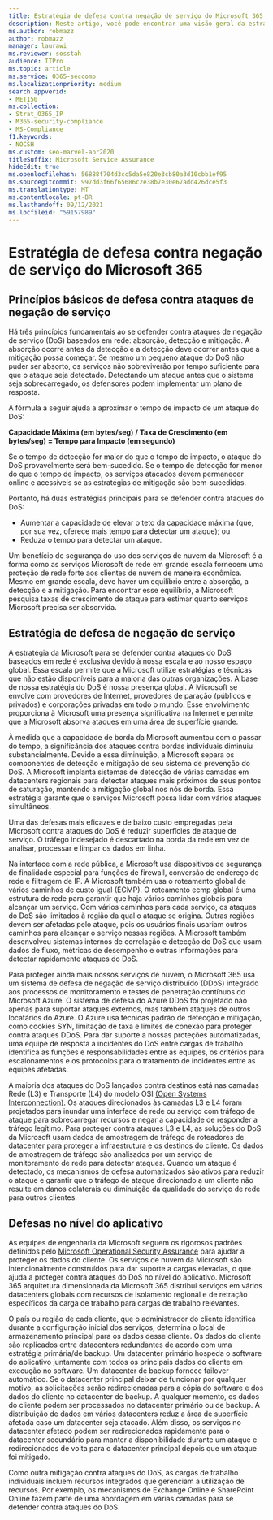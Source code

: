 ```yaml
---
title: Estratégia de defesa contra negação de serviço do Microsoft 365
description: Neste artigo, você pode encontrar uma visão geral da estratégia de defesa da Microsoft para ataques de negação de serviço (DoS).
ms.author: robmazz
author: robmazz
manager: laurawi
ms.reviewer: sosstah
audience: ITPro
ms.topic: article
ms.service: O365-seccomp
ms.localizationpriority: medium
search.appverid:
- MET150
ms.collection:
- Strat_O365_IP
- M365-security-compliance
- MS-Compliance
f1.keywords:
- NOCSH
ms.custom: seo-marvel-apr2020
titleSuffix: Microsoft Service Assurance
hideEdit: true
ms.openlocfilehash: 56888f704d3cc5da5e820e3cb80a3d10cbb1ef95
ms.sourcegitcommit: 997dd3f66f65686c2e38b7e30e67add426dce5f3
ms.translationtype: MT
ms.contentlocale: pt-BR
ms.lasthandoff: 09/12/2021
ms.locfileid: "59157989"
---
```

# <a name="microsoft-365-denial-of-service-defense-strategy"></a>Estratégia de defesa contra negação de serviço do Microsoft 365

## <a name="core-principles-of-defense-against-denial-of-service-attacks"></a>Princípios básicos de defesa contra ataques de negação de serviço

Há três princípios fundamentais ao se defender contra ataques de negação de serviço (DoS) baseados em rede: absorção, detecção e mitigação. A absorção ocorre antes da detecção e a detecção deve ocorrer antes que a mitigação possa começar. Se mesmo um pequeno ataque do DoS não puder ser absorto, os serviços não sobreviverão por tempo suficiente para que o ataque seja detectado. Detectando um ataque antes que o sistema seja sobrecarregado, os defensores podem implementar um plano de resposta.

A fórmula a seguir ajuda a aproximar o tempo de impacto de um ataque do DoS:

  **Capacidade Máxima (em bytes/seg) / Taxa de Crescimento (em bytes/seg) = Tempo para Impacto (em segundo)**

Se o tempo de detecção for maior do que o tempo de impacto, o ataque do DoS provavelmente será bem-sucedido. Se o tempo de detecção for menor do que o tempo de impacto, os serviços atacados devem permanecer online e acessíveis se as estratégias de mitigação são bem-sucedidas.

Portanto, há duas estratégias principais para se defender contra ataques do DoS:

- Aumentar a capacidade de elevar o teto da capacidade máxima (que, por sua vez, oferece mais tempo para detectar um ataque); ou
- Reduza o tempo para detectar um ataque.

Um benefício de segurança do uso dos serviços de nuvem da Microsoft é a forma como as serviços Microsoft de rede em grande escala fornecem uma proteção de rede forte aos clientes de nuvem de maneira econômica. Mesmo em grande escala, deve haver um equilíbrio entre a absorção, a detecção e a mitigação. Para encontrar esse equilíbrio, a Microsoft pesquisa taxas de crescimento de ataque para estimar quanto serviços Microsoft precisa ser absorvida.

## <a name="denial-of-service-defense-strategy"></a>Estratégia de defesa de negação de serviço

A estratégia da Microsoft para se defender contra ataques do DoS baseados em rede é exclusiva devido à nossa escala e ao nosso espaço global. Essa escala permite que a Microsoft utilize estratégias e técnicas que não estão disponíveis para a maioria das outras organizações. A base de nossa estratégia do DoS é nossa presença global. A Microsoft se envolve com provedores de Internet, provedores de paração (públicos e privados) e corporações privadas em todo o mundo. Esse envolvimento proporciona à Microsoft uma presença significativa na Internet e permite que a Microsoft absorva ataques em uma área de superfície grande.

À medida que a capacidade de borda da Microsoft aumentou com o passar do tempo, a significância dos ataques contra bordas individuais diminuiu substancialmente. Devido a essa diminuição, a Microsoft separa os componentes de detecção e mitigação de seu sistema de prevenção do DoS. A Microsoft implanta sistemas de detecção de várias camadas em datacenters regionais para detectar ataques mais próximos de seus pontos de saturação, mantendo a mitigação global nos nós de borda. Essa estratégia garante que o serviços Microsoft possa lidar com vários ataques simultâneos.

Uma das defesas mais eficazes e de baixo custo empregadas pela Microsoft contra ataques do DoS é reduzir superfícies de ataque de serviço. O tráfego indesejado é descartado na borda da rede em vez de analisar, processar e limpar os dados em linha.

Na interface com a rede pública, a Microsoft usa dispositivos de segurança de finalidade especial para funções de firewall, conversão de endereço de rede e filtragem de IP. A Microsoft também usa o roteamento global de vários caminhos de custo igual (ECMP). O roteamento ecmp global é uma estrutura de rede para garantir que haja vários caminhos globais para alcançar um serviço. Com vários caminhos para cada serviço, os ataques do DoS são limitados à região da qual o ataque se origina. Outras regiões devem ser afetadas pelo ataque, pois os usuários finais usariam outros caminhos para alcançar o serviço nessas regiões. A Microsoft também desenvolveu sistemas internos de correlação e detecção do DoS que usam dados de fluxo, métricas de desempenho e outras informações para detectar rapidamente ataques do DoS.

Para proteger ainda mais nossos serviços de nuvem, o Microsoft 365 usa um sistema de defesa de negação de serviço distribuído (DDoS) integrado aos processos de monitoramento e testes de penetração contínuos do Microsoft Azure. O sistema de defesa do Azure DDoS foi projetado não apenas para suportar ataques externos, mas também ataques de outros locatários do Azure. O Azure usa técnicas padrão de detecção e mitigação, como cookies SYN, limitação de taxa e limites de conexão para proteger contra ataques DDoS. Para dar suporte a nossas proteções automatizadas, uma equipe de resposta a incidentes do DoS entre cargas de trabalho identifica as funções e responsabilidades entre as equipes, os critérios para escalonamentos e os protocolos para o tratamento de incidentes entre as equipes afetadas.

A maioria dos ataques do DoS lançados contra destinos está nas camadas Rede (L3) e Transporte (L4) do modelo OSI [(Open Systems Interconnection).](/windows-hardware/drivers/network/windows-network-architecture-and-the-osi-model) Os ataques direcionados às camadas L3 e L4 foram projetados para inundar uma interface de rede ou serviço com tráfego de ataque para sobrecarregar recursos e negar a capacidade de responder a tráfego legítimo. Para proteger contra ataques L3 e L4, as soluções do DoS da Microsoft usam dados de amostragem de tráfego de roteadores de datacenter para proteger a infraestrutura e os destinos do cliente. Os dados de amostragem de tráfego são analisados por um serviço de monitoramento de rede para detectar ataques. Quando um ataque é detectado, os mecanismos de defesa automatizados são ativos para reduzir o ataque e garantir que o tráfego de ataque direcionado a um cliente não resulte em danos colaterais ou diminuição da qualidade do serviço de rede para outros clientes.

## <a name="application-level-defenses"></a>Defesas no nível do aplicativo

As equipes de engenharia da Microsoft seguem os rigorosos padrões definidos pelo [Microsoft Operational Security Assurance](https://www.microsoft.com/SDL/OperationalSecurityAssurance) para ajudar a proteger os dados do cliente. Os serviços de nuvem da Microsoft são intencionalmente construídos para dar suporte a cargas elevadas, o que ajuda a proteger contra ataques do DoS no nível do aplicativo. Microsoft 365 arquitetura dimensionada da Microsoft 365 distribui serviços em vários datacenters globais com recursos de isolamento regional e de retração específicos da carga de trabalho para cargas de trabalho relevantes.

O país ou região de cada cliente, que o administrador do cliente identifica durante a configuração inicial dos serviços, determina o local de armazenamento principal para os dados desse cliente. Os dados do cliente são replicados entre datacenters redundantes de acordo com uma estratégia primária/de backup. Um datacenter primário hospeda o software do aplicativo juntamente com todos os principais dados do cliente em execução no software. Um datacenter de backup fornece failover automático. Se o datacenter principal deixar de funcionar por qualquer motivo, as solicitações serão redirecionadas para a cópia do software e dos dados do cliente no datacenter de backup. A qualquer momento, os dados do cliente podem ser processados no datacenter primário ou de backup. A distribuição de dados em vários datacenters reduz a área de superfície afetada caso um datacenter seja atacado. Além disso, os serviços no datacenter afetado podem ser redirecionados rapidamente para o datacenter secundário para manter a disponibilidade durante um ataque e redirecionados de volta para o datacenter principal depois que um ataque foi mitigado.

Como outra mitigação contra ataques do DoS, as cargas de trabalho individuais incluem recursos integrados que gerenciam a utilização de recursos. Por exemplo, os mecanismos de Exchange Online e SharePoint Online fazem parte de uma abordagem em várias camadas para se defender contra ataques do DoS.
